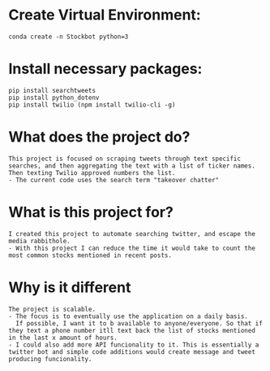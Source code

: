 # Create Virtual Environment:
    conda create -n Stockbot python=3
# Install necessary packages:
    pip install searchtweets
    pip install python_dotenv
    pip install twilio (npm install twilio-cli -g)
# What does the project do?
    This project is focused on scraping tweets through text specific searches, and then aggregating the text with a list of ticker names. 
    Then texting Twilio approved numbers the list.
    - The current code uses the search term "takeover chatter"
# What is this project for?
    I created this project to automate searching twitter, and escape the media rabbithole.
    - With this project I can reduce the time it would take to count the most common stocks mentioned in recent posts.
# Why is it different
    The project is scalable. 
    - The focus is to eventually use the application on a daily basis. 
      If possible, I want it to b available to anyone/everyone. So that if they text a phone number itll text back the list of stocks mentioned in the last x amount of hours.
    - I could also add more API funcionality to it. This is essentially a twitter bot and simple code additions would create message and tweet producing funcionality.
